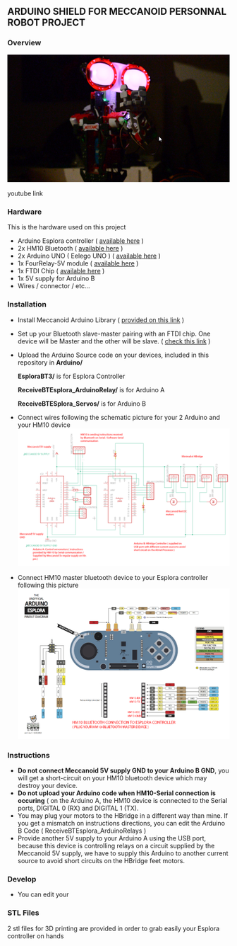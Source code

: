 ## ARDUINO SHIELD FOR MECCANOID PERSONNAL ROBOT PROJECT

### Overview

![alt text](https://github.com/sachaamm/meccanoidArduinoUnoShieldProject/blob/master/wikiPictures/meccanoid.png)

youtube link

### Hardware

This is the hardware used on this project
- Arduino Esplora controller ( [available here](https://fr.shopping.rakuten.com/offer/buy/2201571401/gratuit-esplora-rocker-game-board-atmega32u4-module-support-robot-ecran-lcd-1-8-pouces-tft.html?bbaid=2974341335&t=180112&xtatc=PUB-%5Bggp%5D-%5BInformatique%5D-%5BAccessoires%5D-%5B2201571401%5D-%5Bneuf%5D-%5BYOINS%5D&ptnrid=pt%7C89152206803%7Cc%7C53434268603%7C2201571401&ptnrid=s24llCvmK_dc|pcrid|53434268603|pkw||pmt|&ja2=tsid:67590|cid:285670043|agid:14467128323|tid:aud-269143871707:pla-89152206803|crid:53434268603|nw:g|rnd:16272168161431935316|dvc:c|adp:1o1&gclid=Cj0KCQiAm5viBRD4ARIsADGUT25t6cqBpQwFY6DI_-hoSrfeVMcB9rYTRa3jL_OBDdxffjhCL8IMMwQaAhTVEALw_wcB) )
- 2x HM10 Bluetooth ( [available here](https://fr.shopping.rakuten.com/offer/buy/2552517283/bluetooth-4-0-pour-arduino-android-ios-hm-10-ble-cc2540-cc2541-serie-sans-fil-module.html?bbaid=3825848571&t=180176&xtatc=PUB-%5Bggp%5D-%5BInformatique%5D-%5BAccessoires%5D-%5B2552517283%5D-%5Bneuf%5D-%5BBuyCool%5D&ptnrid=pt%7C412904372812%7Cc%7C248309744840%7C2552517283&ptnrid=snHX2pR89_dc|pcrid|248309744840|pkw||pmt|&ja2=tsid:|cid:723021248|agid:58346345904|tid:aud-329787467942:pla-412904372812|crid:248309744840|nw:g|rnd:14070458870104494051|dvc:c|adp:1o1&gclid=Cj0KCQiAm5viBRD4ARIsADGUT24Wg6h3EPiis6JnYEjRWdm48go2qsXzKBhFZeI0HbhM2KkK3keFkXkaAp33EALw_wcB) )
- 2x Arduino UNO ( Eelego UNO ) ( [available here](https://fr.farnell.com/arduino-org/a000073/arduino-uno-cms-kit-de-dev/dp/2285200?gclid=Cj0KCQiAm5viBRD4ARIsADGUT27SB2p4XF8JkJ1D9ywi_7TdR8JGiINMsCUoFB-QVbYXcGUIP6FpGJEaAtopEALw_wcB&gross_price=true&mckv=nAfw6jTY_dc|pcrid|80993927942|&CAWELAID=120185620000343524&CAGPSPN=pla&CAAGID=13038120062&CMP=KNC-GFR-GEN-SHOPPING-2285200&CATCI=aud-127173563342:pla-89203456717) )
- 1x FourRelay-5V module ( [available here](https://www.banggood.com/fr/5V-4-Channel-Relay-Module-For-Arduino-PIC-ARM-DSP-AVR-MSP430-Blue-p-87987.html?gmcCountry=FR&currency=EUR&createTmp=1&utm_source=googleshopping&utm_medium=cpc_union&utm_content=2zou&utm_campaign=ssc-fr-all&gclid=Cj0KCQiAm5viBRD4ARIsADGUT25e2Ajjgxh5M218oXJrrltuOxtD6GfLqWbmM2E8d8yZ26lLdXyDNQsaAtivEALw_wcB&cur_warehouse=HK) )
- 1x FTDI Chip ( [available here](https://fr.banggood.com/FTDI-USB-OSD-Programmer-Module-for-F3-Flight-Control-AIO-Transmitter-OSD-BEC-Current-Sensor-p-1111287.html?akmClientCountry=FR&gmcCountry=FR&currency=EUR&createTmp=1&utm_source=googleshopping&utm_medium=cpc_bgcs&utm_content=zouzou&utm_campaign=pla-frg-toys-rctoys-pc&cur_warehouse=CN) )
- 1x 5V supply for Arduino B
- Wires / connector  / etc...


### Installation 
- Install Meccanoid Arduino Library ( [provided on this link](http://www.meccano.com/meccanoid-opensource) )
- Set up your Bluetooth slave-master pairing with an FTDI chip. One device will be Master and the other will be slave.
( [check this link](https://www.instructables.com/id/How-to-Use-Bluetooth-40-HM10/?fbclid=IwAR2GLLHkLqt9dNQLBvCo8Qc5vnz0IyvcvLNwDCA6tnjOxEIhA4G5cf7OB1w) )
- Upload the Arduino Source code on your devices, included in this repository in **Arduino/** 

   **EsploraBT3/** is for Esplora Controller
   
   **ReceiveBTEsplora_ArduinoRelay/** is for Arduino A
   
   **ReceiveBTESplora_Servos/** is for Arduino B
  
- Connect wires following the schematic picture for your 2 Arduino and your HM10 device
![alt text](https://github.com/sachaamm/meccanoidArduinoUnoShieldProject/blob/master/wikiPictures/eagle_2019-01-22_17-27-2222.png)


- Connect HM10 master bluetooth device to your Esplora controller following this picture 
![alt text](https://github.com/sachaamm/meccanoidArduinoUnoShieldProject/blob/master/wikiPictures/91065-Arduino%20Esplora-Pic04.jpg)




### Instructions

- **Do not connect Meccanoid 5V supply GND to your Arduino B GND**, you will get a short-circuit on your HM10 bluetooth device which may destroy your device.
- **Do not upload your Arduino code when HM10-Serial connection is occuring** ( on the Arduino A, the HM10 device is connected to the Serial ports,
DIGITAL 0 (RX) and DIGITAL 1 (TX). 
- You may plug your motors to the HBridge in a different way than mine. If you get a mismatch on instructions directions, you can edit the Arduino B Code ( ReceiveBTEsplora_ArduinoRelays )
- Provide another 5V supply to your Arduino A using the USB port, because this device is controlling relays on a circuit supplied by the Meccanoid 5V supply, we have to supply this Arduino to another current source to avoid short circuits on the HBridge feet motors.

### Develop

- You can edit your

### STL Files

2 stl files for 3D printing are provided in order to grab easily your Esplora controller on hands




